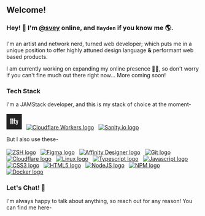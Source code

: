 ## Welcome!
### Hey! 👋 I'm [@svey](https://svey.xyz) online, and `Hayden` if you know me 🌎.

I'm an artist and network nerd, turned web developer; which puts me in a unique position to offer highly attuned design language **&** performant web based products.

I am currently working on expanding my online presence 🧑‍💻, so don't worry if you can't fine much out there right now... More coming soon!

### Tech Stack

I'm a JAMStack developer, and this is my stack of choice at the moment-
<br><br>
<a href="https://www.11ty.dev/"><img src="https://raw.githubusercontent.com/11ty/11ty-logo/HEAD/img/logo-400x400.png" alt="11ty logo" height="40px"/></a>
&nbsp;
<a href="https://workers.cloudflare.com/"><img src="https://unlock-protocol.com/images/blog/cloudflare-workers/cloudflare-workers.png" alt="Cloudflare Workers logo" height="40px"/></a>
&nbsp;
<a href="https://www.sanity.io/"><img src="https://res.cloudinary.com/practicaldev/image/fetch/s--i_xQkWHO--/c_fill,f_auto,fl_progressive,h_320,q_auto,w_320/https://dev-to-uploads.s3.amazonaws.com/uploads/organization/profile_image/207/23eb8886-4b62-4a01-ac2b-7aafb500ad26.png" alt="Sanity.io logo" height="40px"/></a>

But I also use these-
<br><br>
<a href="https://www.zsh.org/"><img src="https://miro.medium.com/max/900/1*oO43IFLliI6AxohJ2sc9Ug.jpeg" alt="ZSH logo" height="40px"/></a>
&nbsp;
<a href="https://www.figma.com"><img src="https://external-content.duckduckgo.com/iu/?u=https%3A%2F%2Fbrandslogos.com%2Fwp-content%2Fuploads%2Fimages%2Flarge%2Ffigma-logo.png&f=1&nofb=1" alt="Figma logo" height="40px"/></a>
&nbsp;
<a href="https://affinity.serif.com/en-us/designer/"><img src="https://external-content.duckduckgo.com/iu/?u=http%3A%2F%2Fresources.mynewsdesk.com%2Fimage%2Fupload%2Fc_limit%2Cdpr_auto%2Cf_auto%2Ch_700%2Cq_auto%2Cw_auto%2Feeucabesveiurzcvxved.jpg&f=1&nofb=1" alt="Affinity Designer logo" height="40px"/></a>
&nbsp;
<a href="https://git-scm.com/"><img src="https://external-content.duckduckgo.com/iu/?u=https%3A%2F%2Fcdn.freebiesupply.com%2Flogos%2Flarge%2F2x%2Fgit-icon-logo-png-transparent.png&f=1&nofb=1" alt="Git logo" height="40px"/></a>
&nbsp;
<a href="https://developers.cloudflare.com/"><img src="https://seeklogo.com/images/C/cloudflare-logo-6B7D159387-seeklogo.com.png" alt="Cloudflare logo" height="40px"/></a>
&nbsp;
<a href="https://linux.org/"><img src="https://upload.wikimedia.org/wikipedia/commons/thumb/2/2b/Tux-simple.svg/154px-Tux-simple.svg.png" alt="Linux logo" height="40px"/></a>
&nbsp;
<a href="https://www.typescriptlang.org/"><img src="https://miro.medium.com/max/816/1*mn6bOs7s6Qbao15PMNRyOA.png" alt="Typescript logo" height="40px"/></a>
&nbsp;
<a href="https://developer.mozilla.org/en-US/docs/Web/JavaScript"><img src="https://upload.wikimedia.org/wikipedia/commons/thumb/9/99/Unofficial_JavaScript_logo_2.svg/480px-Unofficial_JavaScript_logo_2.svg.png" alt="Javascript logo" height="40px"/></a>
&nbsp;
<a href="https://developer.mozilla.org/en-US/docs/Web/CSS"><img src="https://upload.wikimedia.org/wikipedia/commons/thumb/6/62/CSS3_logo.svg/2048px-CSS3_logo.svg.png" alt="CSS3 logo" height="40px"/></a>
&nbsp;
<a href="https://developer.mozilla.org/en-US/docs/Glossary/HTML5"><img src="https://www.w3.org/html/logo/downloads/HTML5_Logo_512.png" alt="HTML5 logo" height="40px"/></a>
&nbsp;
<a href="https://nodejs.org/"><img src="https://cdn-icons-png.flaticon.com/512/5968/5968322.png" alt="NodeJS logo" height="40px"/></a>
&nbsp;
<a href="https://www.npmjs.com/"><img src="https://external-content.duckduckgo.com/iu/?u=https%3A%2F%2Fandrejgajdos.com%2Fwp-content%2Fuploads%2F2019%2F11%2Fnpm-logo.png%3Fx24361&f=1&nofb=1" alt="NPM logo" height="40px"/></a>
&nbsp;
<a href="https://www.docker.com/"><img src="https://external-content.duckduckgo.com/iu/?u=https%3A%2F%2Fcdn4.iconfinder.com%2Fdata%2Ficons%2Flogos-and-brands%2F512%2F97_Docker_logo_logos-512.png&f=1&nofb=1" alt="Docker logo" height="40px"/></a>
&nbsp;

### Let's Chat! 🙊

I'm always happy to talk about anything, so reach out for any reason! You can find me here-



<!--
**svey-xyz/svey-xyz** is a ✨ _special_ ✨ repository because its `README.md` (this file) appears on your GitHub profile.

Here are some ideas to get you started:

- 🔭 I’m currently working on ...
- 🌱 I’m currently learning ...
- 👯 I’m looking to collaborate on ...
- 🤔 I’m looking for help with ...
- 💬 Ask me about ...
- 📫 How to reach me: ...
- 😄 Pronouns: ...
- ⚡ Fun fact: ...
-->
